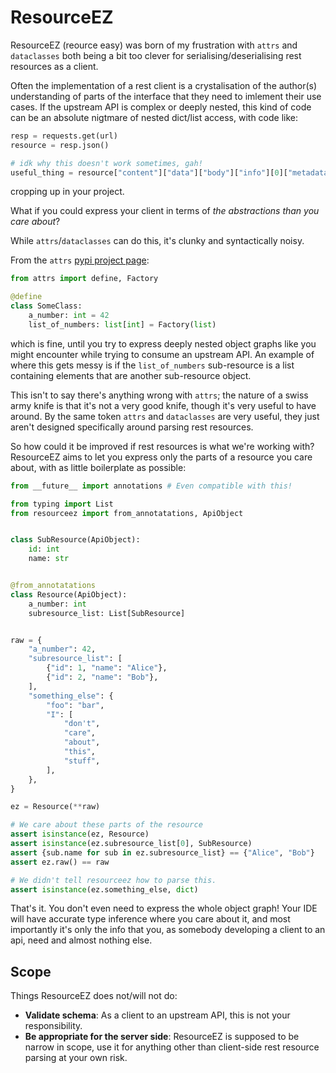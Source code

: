 # ResourceEZ

ResourceEZ (reource easy) was born of my frustration with `attrs` and
`dataclasses` both being a bit too clever for serialising/deserialising
rest resources as a client.

Often the implementation of a rest client is a crystalisation of the author(s)
understanding of parts of the interface that they need to imlement their use
cases. If the upstream API is complex or deeply nested, this kind of code can
be an absolute nigtmare of nested dict/list access, with code like:

```python
resp = requests.get(url)
resource = resp.json()

# idk why this doesn't work sometimes, gah!
useful_thing = resource["content"]["data"]["body"]["info"][0]["metadata"]["something_useful"]
```

cropping up in your project.

What if you could express your client in terms of _the abstractions than you
care about_?

While `attrs`/`dataclasses` can do this, it's clunky and syntactically noisy.

From the `attrs` [pypi project page](https://pypi.org/project/attrs/):

```python
from attrs import define, Factory

@define
class SomeClass:
    a_number: int = 42
    list_of_numbers: list[int] = Factory(list)

```

which is fine, until you try to express deeply nested object graphs like you might
encounter while trying to consume an upstream API. An example of where this gets
messy is if the `list_of_numbers` sub-resource is a list containing elements that
are another sub-resource object.

This isn't to say there's anything wrong with `attrs`; the nature of a swiss army
knife is that it's not a very good knife, though it's very useful to have around.
By the same token `attrs` and `dataclasses` are very useful, they just aren't designed
specifically around parsing rest resources.

So how could it be improved if rest resources is what we're working with? ResourceEZ
aims to let you express only the parts of a resource you care about, with as little
boilerplate as possible:

```python
from __future__ import annotations # Even compatible with this!

from typing import List
from resourceez import from_annotatations, ApiObject


class SubResource(ApiObject):
    id: int
    name: str


@from_annotatations
class Resource(ApiObject):
    a_number: int
    subresource_list: List[SubResource]


raw = {
    "a_number": 42,
    "subresource_list": [
        {"id": 1, "name": "Alice"},
        {"id": 2, "name": "Bob"},
    ],
    "something_else": {
        "foo": "bar",
        "I": [
            "don't",
            "care",
            "about",
            "this",
            "stuff",
        ],
    },
}

ez = Resource(**raw)

# We care about these parts of the resource
assert isinstance(ez, Resource)
assert isinstance(ez.subresource_list[0], SubResource)
assert {sub.name for sub in ez.subresource_list} == {"Alice", "Bob"}
assert ez.raw() == raw

# We didn't tell resourceez how to parse this.
assert isinstance(ez.something_else, dict)
```

That's it. You don't even need to express the whole object graph!
Your IDE will have accurate type inference where you care about it, and most
importantly it's only the info that you, as somebody developing a client to
an api, need and almost nothing else.

## Scope

Things ResourceEZ does not/will not do:
 - **Validate schema**: As a client to an upstream API, this is not your 
 responsibility.
 - **Be appropriate for the server side**: ResourceEZ is supposed to be
 narrow in scope, use it for anything other than client-side rest resource 
 parsing at your own risk.
